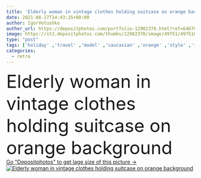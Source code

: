 ```yaml
---
title: 'Elderly woman in vintage clothes holding suitcase on orange background '
date: 2021-08-27T14:43:25+00:00
author: IgorVetushko
author_url: https://depositphotos.com/portfolio-12982378.html?ref=64678756
image: https://st2.depositphotos.com/thumbs/12982378/image/49751/497510158/api_thumb_450.jpg?forcejpeg=true
type: "post"
tags: ['holiday' ,'travel' ,'model' ,'caucasian' ,'orange' ,'style' ,'retro' ,'vintage' ,'fashion' ,'hat' ,'elegant' ,'stylish' ,'woman' ,'trendy' ,'tourism' ,'clothes' ,'vacation' ,'journey' ,'posing' ,'luggage' ,'baggage' ,'senior' ,'elderly' ,'tourist' ,'suitcase' ,'fashionable' ,'weekend' ,'traveler' ,'checkered' ,'vest' ,'plaid' ,'one person' ,'Studio Shot' ,'Fashion Shoot' ]
categories: 
  - retro
---
```

<div aling="center">
            <font size="60"> Elderly woman in vintage clothes holding suitcase on orange background</font>   
</div>
<div>
    <a href='https://st2.depositphotos.com/thumbs/12982378/image/49751/497510158/api_thumb_450.jpg?forcejpeg=true?ref=64678756' target=_blank > Go "Depositphotos" to get lage size of this picture ->
        <img href='https://st2.depositphotos.com/thumbs/12982378/image/49751/497510158/api_thumb_450.jpg?forcejpeg=true?ref=64678756' src='https://st2.depositphotos.com/12982378/49751/i/950/depositphotos_497510158-stock-photo-elderly-woman-vintage-clothes-holding.jpg?forcejpeg=true' alt='Elderly woman in vintage clothes holding suitcase on orange background' >
    </a>
</div>
